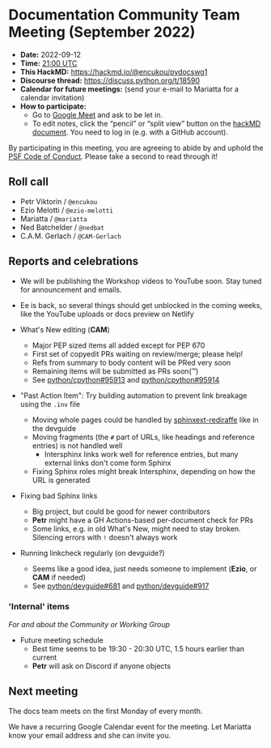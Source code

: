 # Documentation Community Team Meeting (September 2022)

- **Date:** 2022-09-12
- **Time:** [21:00 UTC](https://arewemeetingyet.com/UTC/2022-09-12/21:00/Docs%20Meeting)
- **This HackMD:** https://hackmd.io/@encukou/pydocswg1
- **Discourse thread:** https://discuss.python.org/t/18590
- **Calendar for future meetings:** (send your e-mail to Mariatta for a calendar invitation)
- **How to participate:**
  -  Go to [Google Meet](https://meet.google.com/dii-qrzf-wkw) and ask to be let in.
  -  To edit notes, click the “pencil” or “split view” button on the [hackMD document](https://hackmd.io/@encukou/pydocswg1). You need to log in (e.g. with a GitHub account).

By participating in this meeting, you are agreeing to abide by and uphold the [PSF Code of Conduct](https://www.python.org/psf/codeofconduct/).
Please take a second to read through it!


## Roll call

- Petr Viktorin / `@encukou`
- Ezio Melotti / `@ezio-melotti`
- Mariatta / `@mariatta`
- Ned Batchelder / `@nedbat`
- C.A.M. Gerlach / `@CAM-Gerlach`


## Reports and celebrations

- We will be publishing the Workshop videos to YouTube soon. Stay tuned for
  announcement and emails.

- Ee is back, so several things should get unblocked in the coming weeks,
  like the YouTube uploads or docs preview on Netlify

- What's New editing (**CAM**)
  - Major PEP sized items all added except for PEP 670
  - First set of copyedit PRs waiting on review/merge; please help!
  - Refs from summary to body content will be PRed very soon
  - Remaining items will be submitted as PRs soon(™)
  - See [python/cpython#95913](https://github.com/python/cpython/issues/95913) and [python/cpython#95914](https://github.com/python/cpython/issues/95914)

- "Past Action Item": Try building automation to prevent link breakage using the `.inv` file
  - Moving whole pages could be handled by [sphinxext-rediraffe](https://sphinxext-rediraffe.readthedocs.io/)
    like in the devguide
  - Moving fragments (the `#` part of URLs, like headings and reference entries)
    is not handled well
    - Intersphinx links work well for reference entries, but many external
      links don't come form Sphinx
  - Fixing Sphinx roles might break Intersphinx, depending on how the URL
    is generated

- Fixing bad Sphinx links
  - Big project, but could be good for newer contributors
  - **Petr** might have a GH Actions-based per-document check for PRs
  - Some links, e.g. in old What's New, might need to stay broken.
    Silencing errors with `!` doesn't always work

- Running linkcheck regularly (on devguide?)
  - Seems like a good idea, just needs someone to implement
    (**Ezio**, or **CAM** if needed)
  - See [python/devguide#681](https://github.com/python/devguide/issues/681) and [python/devguide#917](https://github.com/python/devguide/issues/917)

### 'Internal' items

*For and about the Community or Working Group*

- Future meeting schedule
  - Best time seems to be 19:30 - 20:30 UTC, 1.5 hours earlier than current
  - **Petr** will ask on Discord if anyone objects

## Next meeting

The docs team meets on the first Monday of every month.

We have a recurring Google Calendar event for the meeting.
Let Mariatta know your email address and she can invite you.
